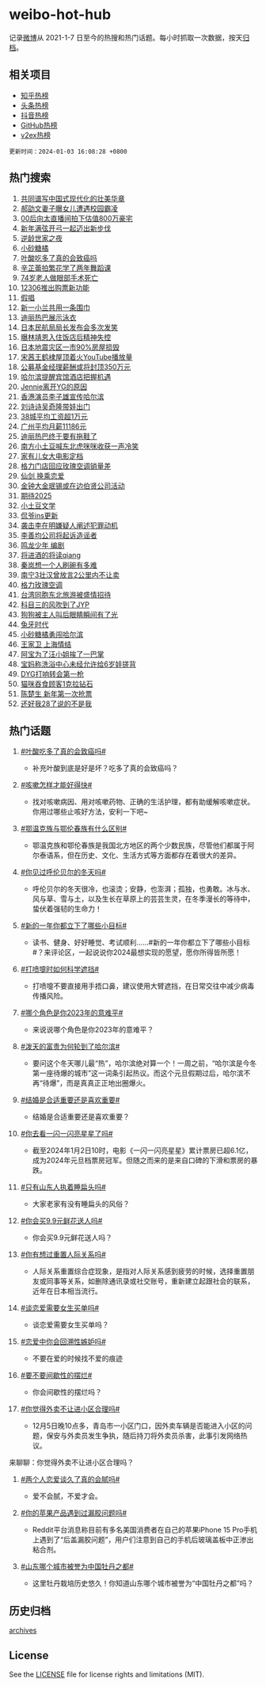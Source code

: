 # weibo-hot-hub

记录[微博](https://www.weibo.com)从 2021-1-7 日至今的热搜和热门话题。每小时抓取一次数据，按天[归档](archives)。

## 相关项目

- [知乎热榜](https://github.com/lonnyzhang423/zhihu-hot-hub)
- [头条热榜](https://github.com/lonnyzhang423/toutiao-hot-hub)
- [抖音热榜](https://github.com/lonnyzhang423/douyin-hot-hub)
- [GitHub热榜](https://github.com/lonnyzhang423/github-hot-hub)
- [v2ex热榜](https://github.com/lonnyzhang423/v2ex-hot-hub)


`更新时间：2024-01-03 16:08:28 +0800`

## 热门搜索

1. [共同谱写中国式现代化的壮美华章](https://m.weibo.cn/search?containerid=100103type%3D1%26t%3D10%26q%3D%23%E5%85%B1%E5%90%8C%E8%B0%B1%E5%86%99%E4%B8%AD%E5%9B%BD%E5%BC%8F%E7%8E%B0%E4%BB%A3%E5%8C%96%E7%9A%84%E5%A3%AE%E7%BE%8E%E5%8D%8E%E7%AB%A0%23&stream_entry_id=51&isnewpage=1&extparam=seat%3D1%26pos%3D0%26c_type%3D51%26dgr%3D0%26q%3D%2523%25E5%2585%25B1%25E5%2590%258C%25E8%25B0%25B1%25E5%2586%2599%25E4%25B8%25AD%25E5%259B%25BD%25E5%25BC%258F%25E7%258E%25B0%25E4%25BB%25A3%25E5%258C%2596%25E7%259A%2584%25E5%25A3%25AE%25E7%25BE%258E%25E5%258D%258E%25E7%25AB%25A0%2523%26cate%3D10103%26stream_entry_id%3D51%26filter_type%3Drealtimehot%26display_time%3D1704269307%26pre_seqid%3D170426930724801487231)
1. [郝劭文妻子曝女儿遭遇校园霸凌](https://m.weibo.cn/search?containerid=100103type%3D1%26t%3D10%26q%3D%23%E9%83%9D%E5%8A%AD%E6%96%87%E5%A6%BB%E5%AD%90%E6%9B%9D%E5%A5%B3%E5%84%BF%E9%81%AD%E9%81%87%E6%A0%A1%E5%9B%AD%E9%9C%B8%E5%87%8C%23&stream_entry_id=31&isnewpage=1&extparam=seat%3D1%26flag%3D1%26dgr%3D0%26realpos%3D1%26filter_type%3Drealtimehot%26pos%3D0%26c_type%3D31%26q%3D%2523%25E9%2583%259D%25E5%258A%25AD%25E6%2596%2587%25E5%25A6%25BB%25E5%25AD%2590%25E6%259B%259D%25E5%25A5%25B3%25E5%2584%25BF%25E9%2581%25AD%25E9%2581%2587%25E6%25A0%25A1%25E5%259B%25AD%25E9%259C%25B8%25E5%2587%258C%2523%26band_rank%3D1%26cate%3D5001%26stream_entry_id%3D31%26lcate%3D5001%26display_time%3D1704269307%26pre_seqid%3D170426930724801487231)
1. [00后向太直播间拍下估值800万豪宅](https://m.weibo.cn/search?containerid=100103type%3D1%26t%3D10%26q%3D%2300%E5%90%8E%E5%90%91%E5%A4%AA%E7%9B%B4%E6%92%AD%E9%97%B4%E6%8B%8D%E4%B8%8B%E4%BC%B0%E5%80%BC800%E4%B8%87%E8%B1%AA%E5%AE%85%23&stream_entry_id=31&isnewpage=1&extparam=seat%3D1%26flag%3D1%26dgr%3D0%26realpos%3D2%26filter_type%3Drealtimehot%26pos%3D1%26c_type%3D31%26q%3D%252300%25E5%2590%258E%25E5%2590%2591%25E5%25A4%25AA%25E7%259B%25B4%25E6%2592%25AD%25E9%2597%25B4%25E6%258B%258D%25E4%25B8%258B%25E4%25BC%25B0%25E5%2580%25BC800%25E4%25B8%2587%25E8%25B1%25AA%25E5%25AE%2585%2523%26band_rank%3D2%26cate%3D5001%26stream_entry_id%3D31%26lcate%3D5001%26display_time%3D1704269307%26pre_seqid%3D170426930724801487231)
1. [新年满弦开弓一起迈出新步伐](https://m.weibo.cn/search?containerid=100103type%3D1%26t%3D10%26q%3D%23%E6%96%B0%E5%B9%B4%E6%BB%A1%E5%BC%A6%E5%BC%80%E5%BC%93%E4%B8%80%E8%B5%B7%E8%BF%88%E5%87%BA%E6%96%B0%E6%AD%A5%E4%BC%90%23&stream_entry_id=31&isnewpage=1&extparam=seat%3D1%26flag%3D0%26dgr%3D0%26realpos%3D3%26filter_type%3Drealtimehot%26pos%3D2%26c_type%3D31%26q%3D%2523%25E6%2596%25B0%25E5%25B9%25B4%25E6%25BB%25A1%25E5%25BC%25A6%25E5%25BC%2580%25E5%25BC%2593%25E4%25B8%2580%25E8%25B5%25B7%25E8%25BF%2588%25E5%2587%25BA%25E6%2596%25B0%25E6%25AD%25A5%25E4%25BC%2590%2523%26band_rank%3D3%26cate%3D5001%26stream_entry_id%3D31%26lcate%3D5001%26display_time%3D1704269307%26pre_seqid%3D170426930724801487231)
1. [逆龄世家之夜](https://m.weibo.cn/search?containerid=100103type%3D1%26t%3D10%26q%3D%23%E9%80%86%E9%BE%84%E4%B8%96%E5%AE%B6%E4%B9%8B%E5%A4%9C%23&stream_entry_id=31&isnewpage=1&extparam=seat%3D1%26q%3D%2523%25E9%2580%2586%25E9%25BE%2584%25E4%25B8%2596%25E5%25AE%25B6%25E4%25B9%258B%25E5%25A4%259C%2523%26dgr%3D0%26filter_type%3Drealtimehot%26adid%3D218024%26pos%3D3%26c_type%3D31%26is_ad_pos%3D1%26band_rank%3D4%26topic_ad%3D1%26cate%3D5001%26stream_entry_id%3D31%26lcate%3D5001%26display_time%3D1704269307%26pre_seqid%3D170426930724801487231)
1. [小砂糖橘](https://m.weibo.cn/search?containerid=100103type%3D1%26t%3D10%26q%3D%E5%B0%8F%E7%A0%82%E7%B3%96%E6%A9%98&stream_entry_id=31&isnewpage=1&extparam=seat%3D1%26flag%3D1%26dgr%3D0%26realpos%3D4%26filter_type%3Drealtimehot%26pos%3D4%26c_type%3D31%26q%3D%25E5%25B0%258F%25E7%25A0%2582%25E7%25B3%2596%25E6%25A9%2598%26band_rank%3D4%26cate%3D5001%26stream_entry_id%3D31%26lcate%3D5001%26display_time%3D1704269307%26pre_seqid%3D170426930724801487231)
1. [叶酸吃多了真的会致癌吗](https://m.weibo.cn/search?containerid=100103type%3D1%26t%3D10%26q%3D%23%E5%8F%B6%E9%85%B8%E5%90%83%E5%A4%9A%E4%BA%86%E7%9C%9F%E7%9A%84%E4%BC%9A%E8%87%B4%E7%99%8C%E5%90%97%23&stream_entry_id=31&isnewpage=1&extparam=seat%3D1%26flag%3D2%26dgr%3D0%26realpos%3D5%26filter_type%3Drealtimehot%26pos%3D5%26c_type%3D31%26q%3D%2523%25E5%258F%25B6%25E9%2585%25B8%25E5%2590%2583%25E5%25A4%259A%25E4%25BA%2586%25E7%259C%259F%25E7%259A%2584%25E4%25BC%259A%25E8%2587%25B4%25E7%2599%258C%25E5%2590%2597%2523%26band_rank%3D5%26cate%3D5001%26stream_entry_id%3D31%26lcate%3D5001%26display_time%3D1704269307%26pre_seqid%3D170426930724801487231)
1. [辛芷蕾拍繁花学了两年舞蹈课](https://m.weibo.cn/search?containerid=100103type%3D1%26t%3D10%26q%3D%23%E8%BE%9B%E8%8A%B7%E8%95%BE%E6%8B%8D%E7%B9%81%E8%8A%B1%E5%AD%A6%E4%BA%86%E4%B8%A4%E5%B9%B4%E8%88%9E%E8%B9%88%E8%AF%BE%23&stream_entry_id=31&isnewpage=1&extparam=seat%3D1%26flag%3D0%26dgr%3D0%26realpos%3D6%26filter_type%3Drealtimehot%26pos%3D6%26c_type%3D31%26q%3D%2523%25E8%25BE%259B%25E8%258A%25B7%25E8%2595%25BE%25E6%258B%258D%25E7%25B9%2581%25E8%258A%25B1%25E5%25AD%25A6%25E4%25BA%2586%25E4%25B8%25A4%25E5%25B9%25B4%25E8%2588%259E%25E8%25B9%2588%25E8%25AF%25BE%2523%26band_rank%3D6%26cate%3D5001%26stream_entry_id%3D31%26lcate%3D5001%26display_time%3D1704269307%26pre_seqid%3D170426930724801487231)
1. [74岁老人做眼部手术死亡](https://m.weibo.cn/search?containerid=100103type%3D1%26t%3D10%26q%3D%2374%E5%B2%81%E8%80%81%E4%BA%BA%E5%81%9A%E7%9C%BC%E9%83%A8%E6%89%8B%E6%9C%AF%E6%AD%BB%E4%BA%A1%23&stream_entry_id=31&isnewpage=1&extparam=seat%3D1%26flag%3D0%26dgr%3D0%26realpos%3D7%26filter_type%3Drealtimehot%26pos%3D7%26c_type%3D31%26q%3D%252374%25E5%25B2%2581%25E8%2580%2581%25E4%25BA%25BA%25E5%2581%259A%25E7%259C%25BC%25E9%2583%25A8%25E6%2589%258B%25E6%259C%25AF%25E6%25AD%25BB%25E4%25BA%25A1%2523%26band_rank%3D7%26cate%3D5001%26stream_entry_id%3D31%26lcate%3D5001%26display_time%3D1704269307%26pre_seqid%3D170426930724801487231)
1. [12306推出购票新功能](https://m.weibo.cn/search?containerid=100103type%3D1%26t%3D10%26q%3D%2312306%E6%8E%A8%E5%87%BA%E8%B4%AD%E7%A5%A8%E6%96%B0%E5%8A%9F%E8%83%BD%23&stream_entry_id=31&isnewpage=1&extparam=seat%3D1%26flag%3D2%26dgr%3D0%26realpos%3D8%26filter_type%3Drealtimehot%26pos%3D8%26c_type%3D31%26q%3D%252312306%25E6%258E%25A8%25E5%2587%25BA%25E8%25B4%25AD%25E7%25A5%25A8%25E6%2596%25B0%25E5%258A%259F%25E8%2583%25BD%2523%26band_rank%3D8%26cate%3D5001%26stream_entry_id%3D31%26lcate%3D5001%26display_time%3D1704269307%26pre_seqid%3D170426930724801487231)
1. [假唱](https://m.weibo.cn/search?containerid=100103type%3D1%26t%3D10%26q%3D%E5%81%87%E5%94%B1&stream_entry_id=31&isnewpage=1&extparam=seat%3D1%26flag%3D0%26dgr%3D0%26realpos%3D9%26filter_type%3Drealtimehot%26pos%3D9%26c_type%3D31%26q%3D%25E5%2581%2587%25E5%2594%25B1%26band_rank%3D9%26cate%3D5001%26stream_entry_id%3D31%26lcate%3D5001%26display_time%3D1704269307%26pre_seqid%3D170426930724801487231)
1. [新一小兰共用一条围巾](https://m.weibo.cn/search?containerid=100103type%3D1%26t%3D10%26q%3D%E6%96%B0%E4%B8%80%E5%B0%8F%E5%85%B0%E5%85%B1%E7%94%A8%E4%B8%80%E6%9D%A1%E5%9B%B4%E5%B7%BE&stream_entry_id=31&isnewpage=1&extparam=seat%3D1%26flag%3D1%26dgr%3D0%26realpos%3D10%26filter_type%3Drealtimehot%26pos%3D10%26c_type%3D31%26q%3D%25E6%2596%25B0%25E4%25B8%2580%25E5%25B0%258F%25E5%2585%25B0%25E5%2585%25B1%25E7%2594%25A8%25E4%25B8%2580%25E6%259D%25A1%25E5%259B%25B4%25E5%25B7%25BE%26band_rank%3D10%26cate%3D5001%26stream_entry_id%3D31%26lcate%3D5001%26display_time%3D1704269307%26pre_seqid%3D170426930724801487231)
1. [迪丽热巴展示泳衣](https://m.weibo.cn/search?containerid=100103type%3D1%26t%3D10%26q%3D%E8%BF%AA%E4%B8%BD%E7%83%AD%E5%B7%B4%E5%B1%95%E7%A4%BA%E6%B3%B3%E8%A1%A3&stream_entry_id=31&isnewpage=1&extparam=seat%3D1%26flag%3D2%26dgr%3D0%26realpos%3D11%26filter_type%3Drealtimehot%26pos%3D11%26c_type%3D31%26q%3D%25E8%25BF%25AA%25E4%25B8%25BD%25E7%2583%25AD%25E5%25B7%25B4%25E5%25B1%2595%25E7%25A4%25BA%25E6%25B3%25B3%25E8%25A1%25A3%26band_rank%3D11%26cate%3D5001%26stream_entry_id%3D31%26lcate%3D5001%26display_time%3D1704269307%26pre_seqid%3D170426930724801487231)
1. [日本民航局局长发布会多次发笑](https://m.weibo.cn/search?containerid=100103type%3D1%26t%3D10%26q%3D%23%E6%97%A5%E6%9C%AC%E6%B0%91%E8%88%AA%E5%B1%80%E5%B1%80%E9%95%BF%E5%8F%91%E5%B8%83%E4%BC%9A%E5%A4%9A%E6%AC%A1%E5%8F%91%E7%AC%91%23&stream_entry_id=31&isnewpage=1&extparam=seat%3D1%26flag%3D0%26dgr%3D0%26realpos%3D12%26filter_type%3Drealtimehot%26pos%3D12%26c_type%3D31%26q%3D%2523%25E6%2597%25A5%25E6%259C%25AC%25E6%25B0%2591%25E8%2588%25AA%25E5%25B1%2580%25E5%25B1%2580%25E9%2595%25BF%25E5%258F%2591%25E5%25B8%2583%25E4%25BC%259A%25E5%25A4%259A%25E6%25AC%25A1%25E5%258F%2591%25E7%25AC%2591%2523%26band_rank%3D12%26cate%3D5001%26stream_entry_id%3D31%26lcate%3D5001%26display_time%3D1704269307%26pre_seqid%3D170426930724801487231)
1. [曝林靖恩入住饭店后精神失控](https://m.weibo.cn/search?containerid=100103type%3D1%26t%3D10%26q%3D%23%E6%9B%9D%E6%9E%97%E9%9D%96%E6%81%A9%E5%85%A5%E4%BD%8F%E9%A5%AD%E5%BA%97%E5%90%8E%E7%B2%BE%E7%A5%9E%E5%A4%B1%E6%8E%A7%23&stream_entry_id=31&isnewpage=1&extparam=seat%3D1%26flag%3D2%26dgr%3D0%26realpos%3D13%26filter_type%3Drealtimehot%26pos%3D13%26c_type%3D31%26q%3D%2523%25E6%259B%259D%25E6%259E%2597%25E9%259D%2596%25E6%2581%25A9%25E5%2585%25A5%25E4%25BD%258F%25E9%25A5%25AD%25E5%25BA%2597%25E5%2590%258E%25E7%25B2%25BE%25E7%25A5%259E%25E5%25A4%25B1%25E6%258E%25A7%2523%26band_rank%3D13%26cate%3D5001%26stream_entry_id%3D31%26lcate%3D5001%26display_time%3D1704269307%26pre_seqid%3D170426930724801487231)
1. [日本地震灾区一市90%房屋损毁](https://m.weibo.cn/search?containerid=100103type%3D1%26t%3D10%26q%3D%23%E6%97%A5%E6%9C%AC%E5%9C%B0%E9%9C%87%E7%81%BE%E5%8C%BA%E4%B8%80%E5%B8%8290%25%E6%88%BF%E5%B1%8B%E6%8D%9F%E6%AF%81%23&stream_entry_id=31&isnewpage=1&extparam=seat%3D1%26flag%3D1%26dgr%3D0%26realpos%3D14%26filter_type%3Drealtimehot%26pos%3D14%26c_type%3D31%26q%3D%2523%25E6%2597%25A5%25E6%259C%25AC%25E5%259C%25B0%25E9%259C%2587%25E7%2581%25BE%25E5%258C%25BA%25E4%25B8%2580%25E5%25B8%258290%2525%25E6%2588%25BF%25E5%25B1%258B%25E6%258D%259F%25E6%25AF%2581%2523%26band_rank%3D14%26cate%3D5001%26stream_entry_id%3D31%26lcate%3D5001%26display_time%3D1704269307%26pre_seqid%3D170426930724801487231)
1. [宋茜王鹤棣屋顶着火YouTube播放量](https://m.weibo.cn/search?containerid=100103type%3D1%26t%3D10%26q%3D%23%E5%AE%8B%E8%8C%9C%E7%8E%8B%E9%B9%A4%E6%A3%A3%E5%B1%8B%E9%A1%B6%E7%9D%80%E7%81%ABYouTube%E6%92%AD%E6%94%BE%E9%87%8F%23&stream_entry_id=31&isnewpage=1&extparam=seat%3D1%26flag%3D1%26dgr%3D0%26realpos%3D15%26filter_type%3Drealtimehot%26pos%3D15%26c_type%3D31%26q%3D%2523%25E5%25AE%258B%25E8%258C%259C%25E7%258E%258B%25E9%25B9%25A4%25E6%25A3%25A3%25E5%25B1%258B%25E9%25A1%25B6%25E7%259D%2580%25E7%2581%25ABYouTube%25E6%2592%25AD%25E6%2594%25BE%25E9%2587%258F%2523%26band_rank%3D15%26cate%3D5001%26stream_entry_id%3D31%26lcate%3D5001%26display_time%3D1704269307%26pre_seqid%3D170426930724801487231)
1. [公募基金经理薪酬或将封顶350万元](https://m.weibo.cn/search?containerid=100103type%3D1%26t%3D10%26q%3D%23%E5%85%AC%E5%8B%9F%E5%9F%BA%E9%87%91%E7%BB%8F%E7%90%86%E8%96%AA%E9%85%AC%E6%88%96%E5%B0%86%E5%B0%81%E9%A1%B6350%E4%B8%87%E5%85%83%23&stream_entry_id=31&isnewpage=1&extparam=seat%3D1%26flag%3D1%26dgr%3D0%26realpos%3D16%26filter_type%3Drealtimehot%26pos%3D16%26c_type%3D31%26q%3D%2523%25E5%2585%25AC%25E5%258B%259F%25E5%259F%25BA%25E9%2587%2591%25E7%25BB%258F%25E7%2590%2586%25E8%2596%25AA%25E9%2585%25AC%25E6%2588%2596%25E5%25B0%2586%25E5%25B0%2581%25E9%25A1%25B6350%25E4%25B8%2587%25E5%2585%2583%2523%26band_rank%3D16%26cate%3D5001%26stream_entry_id%3D31%26lcate%3D5001%26display_time%3D1704269307%26pre_seqid%3D170426930724801487231)
1. [哈尔滨提醒宾馆酒店把握机遇](https://m.weibo.cn/search?containerid=100103type%3D1%26t%3D10%26q%3D%23%E5%93%88%E5%B0%94%E6%BB%A8%E6%8F%90%E9%86%92%E5%AE%BE%E9%A6%86%E9%85%92%E5%BA%97%E6%8A%8A%E6%8F%A1%E6%9C%BA%E9%81%87%23&stream_entry_id=31&isnewpage=1&extparam=seat%3D1%26flag%3D1%26dgr%3D0%26realpos%3D17%26filter_type%3Drealtimehot%26pos%3D17%26c_type%3D31%26q%3D%2523%25E5%2593%2588%25E5%25B0%2594%25E6%25BB%25A8%25E6%258F%2590%25E9%2586%2592%25E5%25AE%25BE%25E9%25A6%2586%25E9%2585%2592%25E5%25BA%2597%25E6%258A%258A%25E6%258F%25A1%25E6%259C%25BA%25E9%2581%2587%2523%26band_rank%3D17%26cate%3D5001%26stream_entry_id%3D31%26lcate%3D5001%26display_time%3D1704269307%26pre_seqid%3D170426930724801487231)
1. [Jennie离开YG的原因](https://m.weibo.cn/search?containerid=100103type%3D1%26t%3D10%26q%3D%23Jennie%E7%A6%BB%E5%BC%80YG%E7%9A%84%E5%8E%9F%E5%9B%A0%23&stream_entry_id=31&isnewpage=1&extparam=seat%3D1%26flag%3D0%26dgr%3D0%26realpos%3D18%26filter_type%3Drealtimehot%26pos%3D18%26c_type%3D31%26q%3D%2523Jennie%25E7%25A6%25BB%25E5%25BC%2580YG%25E7%259A%2584%25E5%258E%259F%25E5%259B%25A0%2523%26band_rank%3D18%26cate%3D5001%26stream_entry_id%3D31%26lcate%3D5001%26display_time%3D1704269307%26pre_seqid%3D170426930724801487231)
1. [香港演员李子雄宣传哈尔滨](https://m.weibo.cn/search?containerid=100103type%3D1%26t%3D10%26q%3D%23%E9%A6%99%E6%B8%AF%E6%BC%94%E5%91%98%E6%9D%8E%E5%AD%90%E9%9B%84%E5%AE%A3%E4%BC%A0%E5%93%88%E5%B0%94%E6%BB%A8%23&stream_entry_id=31&isnewpage=1&extparam=seat%3D1%26flag%3D0%26dgr%3D0%26realpos%3D19%26filter_type%3Drealtimehot%26pos%3D19%26c_type%3D31%26q%3D%2523%25E9%25A6%2599%25E6%25B8%25AF%25E6%25BC%2594%25E5%2591%2598%25E6%259D%258E%25E5%25AD%2590%25E9%259B%2584%25E5%25AE%25A3%25E4%25BC%25A0%25E5%2593%2588%25E5%25B0%2594%25E6%25BB%25A8%2523%26band_rank%3D19%26cate%3D5001%26stream_entry_id%3D31%26lcate%3D5001%26display_time%3D1704269307%26pre_seqid%3D170426930724801487231)
1. [刘诗诗吴奇隆带娃出门](https://m.weibo.cn/search?containerid=100103type%3D1%26t%3D10%26q%3D%23%E5%88%98%E8%AF%97%E8%AF%97%E5%90%B4%E5%A5%87%E9%9A%86%E5%B8%A6%E5%A8%83%E5%87%BA%E9%97%A8%23&stream_entry_id=31&isnewpage=1&extparam=seat%3D1%26flag%3D2%26dgr%3D0%26realpos%3D20%26filter_type%3Drealtimehot%26pos%3D20%26c_type%3D31%26q%3D%2523%25E5%2588%2598%25E8%25AF%2597%25E8%25AF%2597%25E5%2590%25B4%25E5%25A5%2587%25E9%259A%2586%25E5%25B8%25A6%25E5%25A8%2583%25E5%2587%25BA%25E9%2597%25A8%2523%26band_rank%3D20%26cate%3D5001%26stream_entry_id%3D31%26lcate%3D5001%26display_time%3D1704269307%26pre_seqid%3D170426930724801487231)
1. [38城平均工资超1万元](https://m.weibo.cn/search?containerid=100103type%3D1%26t%3D10%26q%3D%2338%E5%9F%8E%E5%B9%B3%E5%9D%87%E5%B7%A5%E8%B5%84%E8%B6%851%E4%B8%87%E5%85%83%23&stream_entry_id=31&isnewpage=1&extparam=seat%3D1%26flag%3D0%26dgr%3D0%26realpos%3D21%26filter_type%3Drealtimehot%26pos%3D21%26c_type%3D31%26q%3D%252338%25E5%259F%258E%25E5%25B9%25B3%25E5%259D%2587%25E5%25B7%25A5%25E8%25B5%2584%25E8%25B6%25851%25E4%25B8%2587%25E5%2585%2583%2523%26band_rank%3D21%26cate%3D5001%26stream_entry_id%3D31%26lcate%3D5001%26display_time%3D1704269307%26pre_seqid%3D170426930724801487231)
1. [广州平均月薪11186元](https://m.weibo.cn/search?containerid=100103type%3D1%26t%3D10%26q%3D%23%E5%B9%BF%E5%B7%9E%E5%B9%B3%E5%9D%87%E6%9C%88%E8%96%AA11186%E5%85%83%23&stream_entry_id=31&isnewpage=1&extparam=seat%3D1%26flag%3D1%26dgr%3D0%26realpos%3D22%26filter_type%3Drealtimehot%26pos%3D22%26c_type%3D31%26q%3D%2523%25E5%25B9%25BF%25E5%25B7%259E%25E5%25B9%25B3%25E5%259D%2587%25E6%259C%2588%25E8%2596%25AA11186%25E5%2585%2583%2523%26band_rank%3D22%26cate%3D5001%26stream_entry_id%3D31%26lcate%3D5001%26display_time%3D1704269307%26pre_seqid%3D170426930724801487231)
1. [迪丽热巴终于要有拖鞋了](https://m.weibo.cn/search?containerid=100103type%3D1%26t%3D10%26q%3D%23%E8%BF%AA%E4%B8%BD%E7%83%AD%E5%B7%B4%E7%BB%88%E4%BA%8E%E8%A6%81%E6%9C%89%E6%8B%96%E9%9E%8B%E4%BA%86%23&stream_entry_id=31&isnewpage=1&extparam=seat%3D1%26flag%3D1%26dgr%3D0%26realpos%3D23%26filter_type%3Drealtimehot%26pos%3D23%26c_type%3D31%26q%3D%2523%25E8%25BF%25AA%25E4%25B8%25BD%25E7%2583%25AD%25E5%25B7%25B4%25E7%25BB%2588%25E4%25BA%258E%25E8%25A6%2581%25E6%259C%2589%25E6%258B%2596%25E9%259E%258B%25E4%25BA%2586%2523%26band_rank%3D23%26cate%3D5001%26stream_entry_id%3D31%26lcate%3D5001%26display_time%3D1704269307%26pre_seqid%3D170426930724801487231)
1. [南方小土豆喊东北虎咪咪收获一声冷笑](https://m.weibo.cn/search?containerid=100103type%3D1%26t%3D10%26q%3D%23%E5%8D%97%E6%96%B9%E5%B0%8F%E5%9C%9F%E8%B1%86%E5%96%8A%E4%B8%9C%E5%8C%97%E8%99%8E%E5%92%AA%E5%92%AA%E6%94%B6%E8%8E%B7%E4%B8%80%E5%A3%B0%E5%86%B7%E7%AC%91%23&stream_entry_id=31&isnewpage=1&extparam=seat%3D1%26flag%3D0%26dgr%3D0%26realpos%3D24%26filter_type%3Drealtimehot%26pos%3D24%26c_type%3D31%26q%3D%2523%25E5%258D%2597%25E6%2596%25B9%25E5%25B0%258F%25E5%259C%259F%25E8%25B1%2586%25E5%2596%258A%25E4%25B8%259C%25E5%258C%2597%25E8%2599%258E%25E5%2592%25AA%25E5%2592%25AA%25E6%2594%25B6%25E8%258E%25B7%25E4%25B8%2580%25E5%25A3%25B0%25E5%2586%25B7%25E7%25AC%2591%2523%26band_rank%3D24%26cate%3D5001%26stream_entry_id%3D31%26lcate%3D5001%26display_time%3D1704269307%26pre_seqid%3D170426930724801487231)
1. [家有儿女大电影定档](https://m.weibo.cn/search?containerid=100103type%3D1%26t%3D10%26q%3D%23%E5%AE%B6%E6%9C%89%E5%84%BF%E5%A5%B3%E5%A4%A7%E7%94%B5%E5%BD%B1%E5%AE%9A%E6%A1%A3%23&stream_entry_id=31&isnewpage=1&extparam=seat%3D1%26flag%3D0%26dgr%3D0%26realpos%3D25%26filter_type%3Drealtimehot%26pos%3D25%26c_type%3D31%26q%3D%2523%25E5%25AE%25B6%25E6%259C%2589%25E5%2584%25BF%25E5%25A5%25B3%25E5%25A4%25A7%25E7%2594%25B5%25E5%25BD%25B1%25E5%25AE%259A%25E6%25A1%25A3%2523%26band_rank%3D25%26cate%3D5001%26stream_entry_id%3D31%26lcate%3D5001%26display_time%3D1704269307%26pre_seqid%3D170426930724801487231)
1. [格力门店回应玫瑰空调销量差](https://m.weibo.cn/search?containerid=100103type%3D1%26t%3D10%26q%3D%23%E6%A0%BC%E5%8A%9B%E9%97%A8%E5%BA%97%E5%9B%9E%E5%BA%94%E7%8E%AB%E7%91%B0%E7%A9%BA%E8%B0%83%E9%94%80%E9%87%8F%E5%B7%AE%23&stream_entry_id=31&isnewpage=1&extparam=seat%3D1%26flag%3D1%26dgr%3D0%26realpos%3D26%26filter_type%3Drealtimehot%26pos%3D26%26c_type%3D31%26q%3D%2523%25E6%25A0%25BC%25E5%258A%259B%25E9%2597%25A8%25E5%25BA%2597%25E5%259B%259E%25E5%25BA%2594%25E7%258E%25AB%25E7%2591%25B0%25E7%25A9%25BA%25E8%25B0%2583%25E9%2594%2580%25E9%2587%258F%25E5%25B7%25AE%2523%26band_rank%3D26%26cate%3D5001%26stream_entry_id%3D31%26lcate%3D5001%26display_time%3D1704269307%26pre_seqid%3D170426930724801487231)
1. [仙剑 换乘恋爱](https://m.weibo.cn/search?containerid=100103type%3D1%26t%3D10%26q%3D%E4%BB%99%E5%89%91+%E6%8D%A2%E4%B9%98%E6%81%8B%E7%88%B1&stream_entry_id=31&isnewpage=1&extparam=seat%3D1%26flag%3D0%26dgr%3D0%26realpos%3D27%26filter_type%3Drealtimehot%26pos%3D27%26c_type%3D31%26q%3D%25E4%25BB%2599%25E5%2589%2591%2520%25E6%258D%25A2%25E4%25B9%2598%25E6%2581%258B%25E7%2588%25B1%26band_rank%3D27%26cate%3D5001%26stream_entry_id%3D31%26lcate%3D5001%26display_time%3D1704269307%26pre_seqid%3D170426930724801487231)
1. [金钟大金珉锡或在边伯贤公司活动](https://m.weibo.cn/search?containerid=100103type%3D1%26t%3D10%26q%3D%23%E9%87%91%E9%92%9F%E5%A4%A7%E9%87%91%E7%8F%89%E9%94%A1%E6%88%96%E5%9C%A8%E8%BE%B9%E4%BC%AF%E8%B4%A4%E5%85%AC%E5%8F%B8%E6%B4%BB%E5%8A%A8%23&stream_entry_id=31&isnewpage=1&extparam=seat%3D1%26flag%3D1%26dgr%3D0%26realpos%3D28%26filter_type%3Drealtimehot%26pos%3D28%26c_type%3D31%26q%3D%2523%25E9%2587%2591%25E9%2592%259F%25E5%25A4%25A7%25E9%2587%2591%25E7%258F%2589%25E9%2594%25A1%25E6%2588%2596%25E5%259C%25A8%25E8%25BE%25B9%25E4%25BC%25AF%25E8%25B4%25A4%25E5%2585%25AC%25E5%258F%25B8%25E6%25B4%25BB%25E5%258A%25A8%2523%26band_rank%3D28%26cate%3D5001%26stream_entry_id%3D31%26lcate%3D5001%26display_time%3D1704269307%26pre_seqid%3D170426930724801487231)
1. [期待2025](https://m.weibo.cn/search?containerid=100103type%3D1%26t%3D10%26q%3D%E6%9C%9F%E5%BE%852025&stream_entry_id=31&isnewpage=1&extparam=seat%3D1%26flag%3D1%26dgr%3D0%26realpos%3D29%26filter_type%3Drealtimehot%26pos%3D29%26c_type%3D31%26q%3D%25E6%259C%259F%25E5%25BE%25852025%26band_rank%3D29%26cate%3D5001%26stream_entry_id%3D31%26lcate%3D5001%26display_time%3D1704269307%26pre_seqid%3D170426930724801487231)
1. [小土豆文学](https://m.weibo.cn/search?containerid=100103type%3D1%26t%3D10%26q%3D%23%E5%B0%8F%E5%9C%9F%E8%B1%86%E6%96%87%E5%AD%A6%23&stream_entry_id=31&isnewpage=1&extparam=seat%3D1%26flag%3D0%26dgr%3D0%26realpos%3D30%26filter_type%3Drealtimehot%26pos%3D30%26c_type%3D31%26q%3D%2523%25E5%25B0%258F%25E5%259C%259F%25E8%25B1%2586%25E6%2596%2587%25E5%25AD%25A6%2523%26band_rank%3D30%26cate%3D5001%26stream_entry_id%3D31%26lcate%3D5001%26display_time%3D1704269307%26pre_seqid%3D170426930724801487231)
1. [侃爷ins更新](https://m.weibo.cn/search?containerid=100103type%3D1%26t%3D10%26q%3D%E4%BE%83%E7%88%B7ins%E6%9B%B4%E6%96%B0&stream_entry_id=31&isnewpage=1&extparam=seat%3D1%26flag%3D1%26dgr%3D0%26realpos%3D31%26filter_type%3Drealtimehot%26pos%3D31%26c_type%3D31%26q%3D%25E4%25BE%2583%25E7%2588%25B7ins%25E6%259B%25B4%25E6%2596%25B0%26band_rank%3D31%26cate%3D5001%26stream_entry_id%3D31%26lcate%3D5001%26display_time%3D1704269307%26pre_seqid%3D170426930724801487231)
1. [袭击李在明嫌疑人阐述犯罪动机](https://m.weibo.cn/search?containerid=100103type%3D1%26t%3D10%26q%3D%23%E8%A2%AD%E5%87%BB%E6%9D%8E%E5%9C%A8%E6%98%8E%E5%AB%8C%E7%96%91%E4%BA%BA%E9%98%90%E8%BF%B0%E7%8A%AF%E7%BD%AA%E5%8A%A8%E6%9C%BA%23&stream_entry_id=31&isnewpage=1&extparam=seat%3D1%26flag%3D1%26dgr%3D0%26realpos%3D32%26filter_type%3Drealtimehot%26pos%3D32%26c_type%3D31%26q%3D%2523%25E8%25A2%25AD%25E5%2587%25BB%25E6%259D%258E%25E5%259C%25A8%25E6%2598%258E%25E5%25AB%258C%25E7%2596%2591%25E4%25BA%25BA%25E9%2598%2590%25E8%25BF%25B0%25E7%258A%25AF%25E7%25BD%25AA%25E5%258A%25A8%25E6%259C%25BA%2523%26band_rank%3D32%26cate%3D5001%26stream_entry_id%3D31%26lcate%3D5001%26display_time%3D1704269307%26pre_seqid%3D170426930724801487231)
1. [李善均公司将起诉造谣者](https://m.weibo.cn/search?containerid=100103type%3D1%26t%3D10%26q%3D%23%E6%9D%8E%E5%96%84%E5%9D%87%E5%85%AC%E5%8F%B8%E5%B0%86%E8%B5%B7%E8%AF%89%E9%80%A0%E8%B0%A3%E8%80%85%23&stream_entry_id=31&isnewpage=1&extparam=seat%3D1%26flag%3D1%26dgr%3D0%26realpos%3D33%26filter_type%3Drealtimehot%26pos%3D33%26c_type%3D31%26q%3D%2523%25E6%259D%258E%25E5%2596%2584%25E5%259D%2587%25E5%2585%25AC%25E5%258F%25B8%25E5%25B0%2586%25E8%25B5%25B7%25E8%25AF%2589%25E9%2580%25A0%25E8%25B0%25A3%25E8%2580%2585%2523%26band_rank%3D33%26cate%3D5001%26stream_entry_id%3D31%26lcate%3D5001%26display_time%3D1704269307%26pre_seqid%3D170426930724801487231)
1. [鸣龙少年 编剧](https://m.weibo.cn/search?containerid=100103type%3D1%26t%3D10%26q%3D%E9%B8%A3%E9%BE%99%E5%B0%91%E5%B9%B4+%E7%BC%96%E5%89%A7&stream_entry_id=31&isnewpage=1&extparam=seat%3D1%26flag%3D1%26dgr%3D0%26realpos%3D34%26filter_type%3Drealtimehot%26pos%3D34%26c_type%3D31%26q%3D%25E9%25B8%25A3%25E9%25BE%2599%25E5%25B0%2591%25E5%25B9%25B4%2520%25E7%25BC%2596%25E5%2589%25A7%26band_rank%3D34%26cate%3D5001%26stream_entry_id%3D31%26lcate%3D5001%26display_time%3D1704269307%26pre_seqid%3D170426930724801487231)
1. [将进酒的将读qiang](https://m.weibo.cn/search?containerid=100103type%3D1%26t%3D10%26q%3D%23%E5%B0%86%E8%BF%9B%E9%85%92%E7%9A%84%E5%B0%86%E8%AF%BBqiang%23&stream_entry_id=31&isnewpage=1&extparam=seat%3D1%26flag%3D1%26dgr%3D0%26realpos%3D35%26filter_type%3Drealtimehot%26pos%3D35%26c_type%3D31%26q%3D%2523%25E5%25B0%2586%25E8%25BF%259B%25E9%2585%2592%25E7%259A%2584%25E5%25B0%2586%25E8%25AF%25BBqiang%2523%26band_rank%3D35%26cate%3D5001%26stream_entry_id%3D31%26lcate%3D5001%26display_time%3D1704269307%26pre_seqid%3D170426930724801487231)
1. [秦岚想一个人刷碗有多难](https://m.weibo.cn/search?containerid=100103type%3D1%26t%3D10%26q%3D%23%E7%A7%A6%E5%B2%9A%E6%83%B3%E4%B8%80%E4%B8%AA%E4%BA%BA%E5%88%B7%E7%A2%97%E6%9C%89%E5%A4%9A%E9%9A%BE%23&stream_entry_id=31&isnewpage=1&extparam=seat%3D1%26flag%3D1%26dgr%3D0%26realpos%3D36%26filter_type%3Drealtimehot%26pos%3D36%26c_type%3D31%26q%3D%2523%25E7%25A7%25A6%25E5%25B2%259A%25E6%2583%25B3%25E4%25B8%2580%25E4%25B8%25AA%25E4%25BA%25BA%25E5%2588%25B7%25E7%25A2%2597%25E6%259C%2589%25E5%25A4%259A%25E9%259A%25BE%2523%26band_rank%3D36%26cate%3D5001%26stream_entry_id%3D31%26lcate%3D5001%26display_time%3D1704269307%26pre_seqid%3D170426930724801487231)
1. [南宁3壮汉曾放言2公里内不让卖](https://m.weibo.cn/search?containerid=100103type%3D1%26t%3D10%26q%3D%23%E5%8D%97%E5%AE%813%E5%A3%AE%E6%B1%89%E6%9B%BE%E6%94%BE%E8%A8%802%E5%85%AC%E9%87%8C%E5%86%85%E4%B8%8D%E8%AE%A9%E5%8D%96%23&stream_entry_id=31&isnewpage=1&extparam=seat%3D1%26flag%3D1%26dgr%3D0%26realpos%3D37%26filter_type%3Drealtimehot%26pos%3D37%26c_type%3D31%26q%3D%2523%25E5%258D%2597%25E5%25AE%25813%25E5%25A3%25AE%25E6%25B1%2589%25E6%259B%25BE%25E6%2594%25BE%25E8%25A8%25802%25E5%2585%25AC%25E9%2587%258C%25E5%2586%2585%25E4%25B8%258D%25E8%25AE%25A9%25E5%258D%2596%2523%26band_rank%3D37%26cate%3D5001%26stream_entry_id%3D31%26lcate%3D5001%26display_time%3D1704269307%26pre_seqid%3D170426930724801487231)
1. [格力玫瑰空调](https://m.weibo.cn/search?containerid=100103type%3D1%26t%3D10%26q%3D%E6%A0%BC%E5%8A%9B%E7%8E%AB%E7%91%B0%E7%A9%BA%E8%B0%83&stream_entry_id=31&isnewpage=1&extparam=seat%3D1%26flag%3D1%26dgr%3D0%26realpos%3D38%26filter_type%3Drealtimehot%26pos%3D38%26c_type%3D31%26q%3D%25E6%25A0%25BC%25E5%258A%259B%25E7%258E%25AB%25E7%2591%25B0%25E7%25A9%25BA%25E8%25B0%2583%26band_rank%3D38%26cate%3D5001%26stream_entry_id%3D31%26lcate%3D5001%26display_time%3D1704269307%26pre_seqid%3D170426930724801487231)
1. [台湾同胞东北旅游被盛情招待](https://m.weibo.cn/search?containerid=100103type%3D1%26t%3D10%26q%3D%23%E5%8F%B0%E6%B9%BE%E5%90%8C%E8%83%9E%E4%B8%9C%E5%8C%97%E6%97%85%E6%B8%B8%E8%A2%AB%E7%9B%9B%E6%83%85%E6%8B%9B%E5%BE%85%23&stream_entry_id=31&isnewpage=1&extparam=seat%3D1%26flag%3D1%26dgr%3D0%26realpos%3D39%26filter_type%3Drealtimehot%26pos%3D39%26c_type%3D31%26q%3D%2523%25E5%258F%25B0%25E6%25B9%25BE%25E5%2590%258C%25E8%2583%259E%25E4%25B8%259C%25E5%258C%2597%25E6%2597%2585%25E6%25B8%25B8%25E8%25A2%25AB%25E7%259B%259B%25E6%2583%2585%25E6%258B%259B%25E5%25BE%2585%2523%26band_rank%3D39%26cate%3D5001%26stream_entry_id%3D31%26lcate%3D5001%26display_time%3D1704269307%26pre_seqid%3D170426930724801487231)
1. [科目三的风吹到了JYP](https://m.weibo.cn/search?containerid=100103type%3D1%26t%3D10%26q%3D%E7%A7%91%E7%9B%AE%E4%B8%89%E7%9A%84%E9%A3%8E%E5%90%B9%E5%88%B0%E4%BA%86JYP&stream_entry_id=31&isnewpage=1&extparam=seat%3D1%26flag%3D0%26dgr%3D0%26realpos%3D40%26filter_type%3Drealtimehot%26pos%3D40%26c_type%3D31%26q%3D%25E7%25A7%2591%25E7%259B%25AE%25E4%25B8%2589%25E7%259A%2584%25E9%25A3%258E%25E5%2590%25B9%25E5%2588%25B0%25E4%25BA%2586JYP%26band_rank%3D40%26cate%3D5001%26stream_entry_id%3D31%26lcate%3D5001%26display_time%3D1704269307%26pre_seqid%3D170426930724801487231)
1. [狗狗被主人叫后眼睛瞬间有了光](https://m.weibo.cn/search?containerid=100103type%3D1%26t%3D10%26q%3D%E7%8B%97%E7%8B%97%E8%A2%AB%E4%B8%BB%E4%BA%BA%E5%8F%AB%E5%90%8E%E7%9C%BC%E7%9D%9B%E7%9E%AC%E9%97%B4%E6%9C%89%E4%BA%86%E5%85%89&stream_entry_id=31&isnewpage=1&extparam=seat%3D1%26flag%3D1%26dgr%3D0%26realpos%3D41%26filter_type%3Drealtimehot%26pos%3D41%26c_type%3D31%26q%3D%25E7%258B%2597%25E7%258B%2597%25E8%25A2%25AB%25E4%25B8%25BB%25E4%25BA%25BA%25E5%258F%25AB%25E5%2590%258E%25E7%259C%25BC%25E7%259D%259B%25E7%259E%25AC%25E9%2597%25B4%25E6%259C%2589%25E4%25BA%2586%25E5%2585%2589%26band_rank%3D41%26cate%3D5001%26stream_entry_id%3D31%26lcate%3D5001%26display_time%3D1704269307%26pre_seqid%3D170426930724801487231)
1. [兔牙时代](https://m.weibo.cn/search?containerid=100103type%3D1%26t%3D10%26q%3D%E5%85%94%E7%89%99%E6%97%B6%E4%BB%A3&stream_entry_id=31&isnewpage=1&extparam=seat%3D1%26flag%3D1%26dgr%3D0%26realpos%3D42%26filter_type%3Drealtimehot%26pos%3D42%26c_type%3D31%26q%3D%25E5%2585%2594%25E7%2589%2599%25E6%2597%25B6%25E4%25BB%25A3%26band_rank%3D42%26cate%3D5001%26stream_entry_id%3D31%26lcate%3D5001%26display_time%3D1704269307%26pre_seqid%3D170426930724801487231)
1. [小砂糖橘勇闯哈尔滨](https://m.weibo.cn/search?containerid=100103type%3D1%26t%3D10%26q%3D%23%E5%B0%8F%E7%A0%82%E7%B3%96%E6%A9%98%E5%8B%87%E9%97%AF%E5%93%88%E5%B0%94%E6%BB%A8%23&stream_entry_id=31&isnewpage=1&extparam=seat%3D1%26flag%3D32768%26dgr%3D0%26realpos%3D43%26filter_type%3Drealtimehot%26pos%3D43%26c_type%3D31%26q%3D%2523%25E5%25B0%258F%25E7%25A0%2582%25E7%25B3%2596%25E6%25A9%2598%25E5%258B%2587%25E9%2597%25AF%25E5%2593%2588%25E5%25B0%2594%25E6%25BB%25A8%2523%26band_rank%3D43%26cate%3D5001%26stream_entry_id%3D31%26lcate%3D5001%26display_time%3D1704269307%26pre_seqid%3D170426930724801487231)
1. [王家卫 上海情结](https://m.weibo.cn/search?containerid=100103type%3D1%26t%3D10%26q%3D%E7%8E%8B%E5%AE%B6%E5%8D%AB+%E4%B8%8A%E6%B5%B7%E6%83%85%E7%BB%93&stream_entry_id=31&isnewpage=1&extparam=seat%3D1%26flag%3D0%26dgr%3D0%26realpos%3D44%26filter_type%3Drealtimehot%26pos%3D44%26c_type%3D31%26q%3D%25E7%258E%258B%25E5%25AE%25B6%25E5%258D%25AB%2520%25E4%25B8%258A%25E6%25B5%25B7%25E6%2583%2585%25E7%25BB%2593%26band_rank%3D44%26cate%3D5001%26stream_entry_id%3D31%26lcate%3D5001%26display_time%3D1704269307%26pre_seqid%3D170426930724801487231)
1. [阿宝为了汪小姐挨了一巴掌](https://m.weibo.cn/search?containerid=100103type%3D1%26t%3D10%26q%3D%E9%98%BF%E5%AE%9D%E4%B8%BA%E4%BA%86%E6%B1%AA%E5%B0%8F%E5%A7%90%E6%8C%A8%E4%BA%86%E4%B8%80%E5%B7%B4%E6%8E%8C&stream_entry_id=31&isnewpage=1&extparam=seat%3D1%26flag%3D1%26dgr%3D0%26realpos%3D45%26filter_type%3Drealtimehot%26pos%3D45%26c_type%3D31%26q%3D%25E9%2598%25BF%25E5%25AE%259D%25E4%25B8%25BA%25E4%25BA%2586%25E6%25B1%25AA%25E5%25B0%258F%25E5%25A7%2590%25E6%258C%25A8%25E4%25BA%2586%25E4%25B8%2580%25E5%25B7%25B4%25E6%258E%258C%26band_rank%3D45%26cate%3D5001%26stream_entry_id%3D31%26lcate%3D5001%26display_time%3D1704269307%26pre_seqid%3D170426930724801487231)
1. [宝妈称洗浴中心未经允许给6岁娃搓背](https://m.weibo.cn/search?containerid=100103type%3D1%26t%3D10%26q%3D%23%E5%AE%9D%E5%A6%88%E7%A7%B0%E6%B4%97%E6%B5%B4%E4%B8%AD%E5%BF%83%E6%9C%AA%E7%BB%8F%E5%85%81%E8%AE%B8%E7%BB%996%E5%B2%81%E5%A8%83%E6%90%93%E8%83%8C%23&stream_entry_id=31&isnewpage=1&extparam=seat%3D1%26flag%3D0%26dgr%3D0%26realpos%3D46%26filter_type%3Drealtimehot%26pos%3D46%26c_type%3D31%26q%3D%2523%25E5%25AE%259D%25E5%25A6%2588%25E7%25A7%25B0%25E6%25B4%2597%25E6%25B5%25B4%25E4%25B8%25AD%25E5%25BF%2583%25E6%259C%25AA%25E7%25BB%258F%25E5%2585%2581%25E8%25AE%25B8%25E7%25BB%25996%25E5%25B2%2581%25E5%25A8%2583%25E6%2590%2593%25E8%2583%258C%2523%26band_rank%3D46%26cate%3D5001%26stream_entry_id%3D31%26lcate%3D5001%26display_time%3D1704269307%26pre_seqid%3D170426930724801487231)
1. [DYG打响转会第一枪](https://m.weibo.cn/search?containerid=100103type%3D1%26t%3D10%26q%3D%23DYG%E6%89%93%E5%93%8D%E8%BD%AC%E4%BC%9A%E7%AC%AC%E4%B8%80%E6%9E%AA%23&stream_entry_id=31&isnewpage=1&extparam=seat%3D1%26flag%3D1%26dgr%3D0%26realpos%3D47%26filter_type%3Drealtimehot%26pos%3D47%26c_type%3D31%26q%3D%2523DYG%25E6%2589%2593%25E5%2593%258D%25E8%25BD%25AC%25E4%25BC%259A%25E7%25AC%25AC%25E4%25B8%2580%25E6%259E%25AA%2523%26band_rank%3D47%26cate%3D5001%26stream_entry_id%3D31%26lcate%3D5001%26display_time%3D1704269307%26pre_seqid%3D170426930724801487231)
1. [猫咪吞食顾客1克拉钻石](https://m.weibo.cn/search?containerid=100103type%3D1%26t%3D10%26q%3D%23%E7%8C%AB%E5%92%AA%E5%90%9E%E9%A3%9F%E9%A1%BE%E5%AE%A21%E5%85%8B%E6%8B%89%E9%92%BB%E7%9F%B3%23&stream_entry_id=31&isnewpage=1&extparam=seat%3D1%26flag%3D1%26dgr%3D0%26realpos%3D48%26filter_type%3Drealtimehot%26pos%3D48%26c_type%3D31%26q%3D%2523%25E7%258C%25AB%25E5%2592%25AA%25E5%2590%259E%25E9%25A3%259F%25E9%25A1%25BE%25E5%25AE%25A21%25E5%2585%258B%25E6%258B%2589%25E9%2592%25BB%25E7%259F%25B3%2523%26band_rank%3D48%26cate%3D5001%26stream_entry_id%3D31%26lcate%3D5001%26display_time%3D1704269307%26pre_seqid%3D170426930724801487231)
1. [陈楚生 新年第一次抢票](https://m.weibo.cn/search?containerid=100103type%3D1%26t%3D10%26q%3D%E9%99%88%E6%A5%9A%E7%94%9F+%E6%96%B0%E5%B9%B4%E7%AC%AC%E4%B8%80%E6%AC%A1%E6%8A%A2%E7%A5%A8&stream_entry_id=31&isnewpage=1&extparam=seat%3D1%26flag%3D0%26dgr%3D0%26realpos%3D49%26filter_type%3Drealtimehot%26pos%3D49%26c_type%3D31%26q%3D%25E9%2599%2588%25E6%25A5%259A%25E7%2594%259F%2520%25E6%2596%25B0%25E5%25B9%25B4%25E7%25AC%25AC%25E4%25B8%2580%25E6%25AC%25A1%25E6%258A%25A2%25E7%25A5%25A8%26band_rank%3D49%26cate%3D5001%26stream_entry_id%3D31%26lcate%3D5001%26display_time%3D1704269307%26pre_seqid%3D170426930724801487231)
1. [还好我28了说的不是我](https://m.weibo.cn/search?containerid=100103type%3D1%26t%3D10%26q%3D%23%E8%BF%98%E5%A5%BD%E6%88%9128%E4%BA%86%E8%AF%B4%E7%9A%84%E4%B8%8D%E6%98%AF%E6%88%91%23&stream_entry_id=31&isnewpage=1&extparam=seat%3D1%26flag%3D0%26dgr%3D0%26realpos%3D50%26filter_type%3Drealtimehot%26pos%3D50%26c_type%3D31%26q%3D%2523%25E8%25BF%2598%25E5%25A5%25BD%25E6%2588%259128%25E4%25BA%2586%25E8%25AF%25B4%25E7%259A%2584%25E4%25B8%258D%25E6%2598%25AF%25E6%2588%2591%2523%26band_rank%3D50%26cate%3D5001%26stream_entry_id%3D31%26lcate%3D5001%26display_time%3D1704269307%26pre_seqid%3D170426930724801487231)

## 热门话题

1. [#叶酸吃多了真的会致癌吗#](https://m.weibo.cn/search?containerid=231522type%3D1%26t%3D10%26q%3D%23%E5%8F%B6%E9%85%B8%E5%90%83%E5%A4%9A%E4%BA%86%E7%9C%9F%E7%9A%84%E4%BC%9A%E8%87%B4%E7%99%8C%E5%90%97%23&stream_entry_id=128&isnewpage=1&extparam=seat%3D1%26pos%3D1-0-0%26c_type%3D128%26dgr%3D0%26cate%3D5004%26unitid%3D1704258114611%26lcate%3D5004%26display_time%3D1704269308%26pre_seqid%3D170426930855800451175)
    - 补充叶酸到底是好是坏？吃多了真的会致癌吗？

1. [#咳嗽怎样才能好得快#](https://m.weibo.cn/search?containerid=231522type%3D1%26t%3D10%26q%3D%23%E5%92%B3%E5%97%BD%E6%80%8E%E6%A0%B7%E6%89%8D%E8%83%BD%E5%A5%BD%E5%BE%97%E5%BF%AB%23&stream_entry_id=128&isnewpage=1&extparam=seat%3D1%26pos%3D1-0-1%26c_type%3D128%26dgr%3D0%26cate%3D5004%26unitid%3D1704250607196%26lcate%3D5004%26display_time%3D1704269308%26pre_seqid%3D170426930855800451175)
    - 找对咳嗽病因、用对咳嗽药物、正确的生活护理，都有助缓解咳嗽症状。你用过哪些止咳好方法，安利一下吧~

1. [#鄂温克族与鄂伦春族有什么区别#](https://m.weibo.cn/search?containerid=231522type%3D1%26t%3D10%26q%3D%23%E9%84%82%E6%B8%A9%E5%85%8B%E6%97%8F%E4%B8%8E%E9%84%82%E4%BC%A6%E6%98%A5%E6%97%8F%E6%9C%89%E4%BB%80%E4%B9%88%E5%8C%BA%E5%88%AB%23&stream_entry_id=128&isnewpage=1&extparam=seat%3D1%26pos%3D1-0-2%26c_type%3D128%26dgr%3D0%26cate%3D5004%26unitid%3D1704262014210%26lcate%3D5004%26display_time%3D1704269308%26pre_seqid%3D170426930855800451175)
    - 鄂温克族和鄂伦春族是我国北方地区的两个少数民族，尽管他们都属于阿尔泰语系，但在历史、文化、生活方式等方面都存在着很大的差异。

1. [#你见过呼伦贝尔的冬天吗#](https://m.weibo.cn/search?containerid=231522type%3D1%26t%3D10%26q%3D%23%E4%BD%A0%E8%A7%81%E8%BF%87%E5%91%BC%E4%BC%A6%E8%B4%9D%E5%B0%94%E7%9A%84%E5%86%AC%E5%A4%A9%E5%90%97%23&stream_entry_id=128&isnewpage=1&extparam=seat%3D1%26pos%3D1-0-3%26c_type%3D128%26dgr%3D0%26cate%3D5004%26unitid%3D1704255413584%26lcate%3D5004%26display_time%3D1704269308%26pre_seqid%3D170426930855800451175)
    - 呼伦贝尔的冬天很冷，也滚烫；安静，也澎湃；孤独，也勇敢。冰与水、风与草、雪与土，以及生长在草原上的芸芸生灵，在冬季漫长的等待中，蛰伏着强韧的生命力！

1. [#新的一年你都立下了哪些小目标#](https://m.weibo.cn/search?containerid=231522type%3D1%26t%3D10%26q%3D%23%E6%96%B0%E7%9A%84%E4%B8%80%E5%B9%B4%E4%BD%A0%E9%83%BD%E7%AB%8B%E4%B8%8B%E4%BA%86%E5%93%AA%E4%BA%9B%E5%B0%8F%E7%9B%AE%E6%A0%87%23&stream_entry_id=128&isnewpage=1&extparam=seat%3D1%26pos%3D1-0-4%26c_type%3D128%26dgr%3D0%26cate%3D5004%26unitid%3D1704156072388%26lcate%3D5004%26display_time%3D1704269308%26pre_seqid%3D170426930855800451175)
    - 读书、健身、好好睡觉、考试顺利……#新的一年你都立下了哪些小目标#？来评论区，一起说说你2024最想实现的愿望，愿你所得皆所愿！

1. [#打喷嚏时如何科学遮挡#](https://m.weibo.cn/search?containerid=231522type%3D1%26t%3D10%26q%3D%23%E6%89%93%E5%96%B7%E5%9A%8F%E6%97%B6%E5%A6%82%E4%BD%95%E7%A7%91%E5%AD%A6%E9%81%AE%E6%8C%A1%23&stream_entry_id=128&isnewpage=1&extparam=seat%3D1%26pos%3D1-0-5%26c_type%3D128%26dgr%3D0%26cate%3D5004%26unitid%3D1704193610808%26lcate%3D5004%26display_time%3D1704269308%26pre_seqid%3D170426930855800451175)
    - 打喷嚏不要直接用手捂口鼻，建议使用大臂遮挡，在日常交往中减少病毒传播风险。

1. [#哪个角色是你2023年的意难平#](https://m.weibo.cn/search?containerid=231522type%3D1%26t%3D10%26q%3D%23%E5%93%AA%E4%B8%AA%E8%A7%92%E8%89%B2%E6%98%AF%E4%BD%A02023%E5%B9%B4%E7%9A%84%E6%84%8F%E9%9A%BE%E5%B9%B3%23&stream_entry_id=128&isnewpage=1&extparam=seat%3D1%26pos%3D1-0-6%26c_type%3D128%26dgr%3D0%26cate%3D5004%26unitid%3D1704183406313%26lcate%3D5004%26display_time%3D1704269308%26pre_seqid%3D170426930855800451175)
    - 来说说哪个角色是你2023年的意难平？

1. [#泼天的富贵为何轮到了哈尔滨#](https://m.weibo.cn/search?containerid=231522type%3D1%26t%3D10%26q%3D%23%E6%B3%BC%E5%A4%A9%E7%9A%84%E5%AF%8C%E8%B4%B5%E4%B8%BA%E4%BD%95%E8%BD%AE%E5%88%B0%E4%BA%86%E5%93%88%E5%B0%94%E6%BB%A8%23&stream_entry_id=128&isnewpage=1&extparam=seat%3D1%26pos%3D1-0-7%26c_type%3D128%26dgr%3D0%26cate%3D5004%26unitid%3D1704253639854%26lcate%3D5004%26display_time%3D1704269308%26pre_seqid%3D170426930855800451175)
    - 要问这个冬天哪儿最“热”，哈尔滨绝对算一个！一周之前，“哈尔滨是今冬第一座待爆的城市”这一词条引起热议。而这个元旦假期过后，哈尔滨不再“待爆”，而是真真正正地出圈爆火。

1. [#结婚是合适重要还是喜欢重要#](https://m.weibo.cn/search?containerid=231522type%3D1%26t%3D10%26q%3D%23%E7%BB%93%E5%A9%9A%E6%98%AF%E5%90%88%E9%80%82%E9%87%8D%E8%A6%81%E8%BF%98%E6%98%AF%E5%96%9C%E6%AC%A2%E9%87%8D%E8%A6%81%23&stream_entry_id=128&isnewpage=1&extparam=seat%3D1%26pos%3D1-0-8%26c_type%3D128%26dgr%3D0%26cate%3D5004%26unitid%3D1704184909608%26lcate%3D5004%26display_time%3D1704269308%26pre_seqid%3D170426930855800451175)
    - 结婚是合适重要还是喜欢重要？

1. [#你去看一闪一闪亮星星了吗#](https://m.weibo.cn/search?containerid=231522type%3D1%26t%3D10%26q%3D%23%E4%BD%A0%E5%8E%BB%E7%9C%8B%E4%B8%80%E9%97%AA%E4%B8%80%E9%97%AA%E4%BA%AE%E6%98%9F%E6%98%9F%E4%BA%86%E5%90%97%23&stream_entry_id=128&isnewpage=1&extparam=seat%3D1%26pos%3D1-0-9%26c_type%3D128%26dgr%3D0%26cate%3D5004%26unitid%3D1704244906625%26lcate%3D5004%26display_time%3D1704269308%26pre_seqid%3D170426930855800451175)
    - 截至2024年1月2日10时，电影《一闪一闪亮星星》累计票房已超6.1亿，成为2024年元旦档票房冠军。但随之而来的是来自口碑的下滑和票房的暴跌。  ​​​

1. [#只有山东人执着睡扁头吗#](https://m.weibo.cn/search?containerid=231522type%3D1%26t%3D10%26q%3D%23%E5%8F%AA%E6%9C%89%E5%B1%B1%E4%B8%9C%E4%BA%BA%E6%89%A7%E7%9D%80%E7%9D%A1%E6%89%81%E5%A4%B4%E5%90%97%23&stream_entry_id=128&isnewpage=1&extparam=seat%3D1%26pos%3D1-0-10%26c_type%3D128%26dgr%3D0%26cate%3D5004%26unitid%3D1704256918578%26lcate%3D5004%26display_time%3D1704269308%26pre_seqid%3D170426930855800451175)
    - 大家老家有没有睡扁头的风俗？

1. [#你会买9.9元鲜花送人吗#](https://m.weibo.cn/search?containerid=231522type%3D1%26t%3D10%26q%3D%23%E4%BD%A0%E4%BC%9A%E4%B9%B09.9%E5%85%83%E9%B2%9C%E8%8A%B1%E9%80%81%E4%BA%BA%E5%90%97%23&stream_entry_id=128&isnewpage=1&extparam=seat%3D1%26pos%3D1-0-11%26c_type%3D128%26dgr%3D0%26cate%3D5004%26unitid%3D1704171390965%26lcate%3D5004%26display_time%3D1704269308%26pre_seqid%3D170426930855800451175)
    - 你会买9.9元鲜花送人吗？

1. [#你有想过重置人际关系吗#](https://m.weibo.cn/search?containerid=231522type%3D1%26t%3D10%26q%3D%23%E4%BD%A0%E6%9C%89%E6%83%B3%E8%BF%87%E9%87%8D%E7%BD%AE%E4%BA%BA%E9%99%85%E5%85%B3%E7%B3%BB%E5%90%97%23&stream_entry_id=128&isnewpage=1&extparam=seat%3D1%26pos%3D1-0-12%26c_type%3D128%26dgr%3D0%26cate%3D5004%26unitid%3D1704179220765%26lcate%3D5004%26display_time%3D1704269308%26pre_seqid%3D170426930855800451175)
    - 人际关系重置综合症现象，是指对人际关系感到疲劳的时候，选择重置朋友或同事等关系，如删除通讯录或社交账号，重新建立起跟社会的联系，近年在日本相当流行。

1. [#谈恋爱需要女生买单吗#](https://m.weibo.cn/search?containerid=231522type%3D1%26t%3D10%26q%3D%23%E8%B0%88%E6%81%8B%E7%88%B1%E9%9C%80%E8%A6%81%E5%A5%B3%E7%94%9F%E4%B9%B0%E5%8D%95%E5%90%97%23&stream_entry_id=128&isnewpage=1&extparam=seat%3D1%26pos%3D1-0-13%26c_type%3D128%26dgr%3D0%26cate%3D5004%26unitid%3D1704123399894%26lcate%3D5004%26display_time%3D1704269308%26pre_seqid%3D170426930855800451175)
    - 谈恋爱需要女生买单吗？

1. [#恋爱中你会回溯性嫉妒吗#](https://m.weibo.cn/search?containerid=231522type%3D1%26t%3D10%26q%3D%23%E6%81%8B%E7%88%B1%E4%B8%AD%E4%BD%A0%E4%BC%9A%E5%9B%9E%E6%BA%AF%E6%80%A7%E5%AB%89%E5%A6%92%E5%90%97%23&stream_entry_id=128&isnewpage=1&extparam=seat%3D1%26pos%3D1-0-14%26c_type%3D128%26dgr%3D0%26cate%3D5004%26unitid%3D1704150974213%26lcate%3D5004%26display_time%3D1704269308%26pre_seqid%3D170426930855800451175)
    - 不要在爱的时候找不爱的痕迹

1. [#要不要间歇性的摆烂#](https://m.weibo.cn/search?containerid=231522type%3D1%26t%3D10%26q%3D%23%E8%A6%81%E4%B8%8D%E8%A6%81%E9%97%B4%E6%AD%87%E6%80%A7%E7%9A%84%E6%91%86%E7%83%82%23&stream_entry_id=128&isnewpage=1&extparam=seat%3D1%26pos%3D1-0-15%26c_type%3D128%26dgr%3D0%26cate%3D5004%26unitid%3D1704161486097%26lcate%3D5004%26display_time%3D1704269308%26pre_seqid%3D170426930855800451175)
    - 你会间歇性的摆烂吗？

1. [#你觉得外卖不让进小区合理吗#](https://m.weibo.cn/search?containerid=231522type%3D1%26t%3D10%26q%3D%23%E4%BD%A0%E8%A7%89%E5%BE%97%E5%A4%96%E5%8D%96%E4%B8%8D%E8%AE%A9%E8%BF%9B%E5%B0%8F%E5%8C%BA%E5%90%88%E7%90%86%E5%90%97%23&stream_entry_id=128&isnewpage=1&extparam=seat%3D1%26pos%3D1-0-16%26c_type%3D128%26dgr%3D0%26cate%3D5004%26unitid%3D1704195107474%26lcate%3D5004%26display_time%3D1704269308%26pre_seqid%3D170426930855800451175)
    - 12月5日晚10点多，青岛市一小区门口，因外卖车辆是否能进入小区的问题，保安与外卖员发生争执，随后持刀将外卖员杀害，此事引发网络热议。

来聊聊：你觉得外卖不让进小区合理吗？

1. [#两个人恋爱谈久了真的会腻吗#](https://m.weibo.cn/search?containerid=231522type%3D1%26t%3D10%26q%3D%23%E4%B8%A4%E4%B8%AA%E4%BA%BA%E6%81%8B%E7%88%B1%E8%B0%88%E4%B9%85%E4%BA%86%E7%9C%9F%E7%9A%84%E4%BC%9A%E8%85%BB%E5%90%97%23&stream_entry_id=128&isnewpage=1&extparam=seat%3D1%26pos%3D1-0-17%26c_type%3D128%26dgr%3D0%26cate%3D5004%26unitid%3D1704124585660%26lcate%3D5004%26display_time%3D1704269308%26pre_seqid%3D170426930855800451175)
    - 爱不会腻，不爱才会。

1. [#你的苹果产品遇到过漏胶问题吗#](https://m.weibo.cn/search?containerid=231522type%3D1%26t%3D10%26q%3D%23%E4%BD%A0%E7%9A%84%E8%8B%B9%E6%9E%9C%E4%BA%A7%E5%93%81%E9%81%87%E5%88%B0%E8%BF%87%E6%BC%8F%E8%83%B6%E9%97%AE%E9%A2%98%E5%90%97%23&stream_entry_id=128&isnewpage=1&extparam=seat%3D1%26pos%3D1-0-18%26c_type%3D128%26dgr%3D0%26cate%3D5004%26unitid%3D1704163903832%26lcate%3D5004%26display_time%3D1704269308%26pre_seqid%3D170426930855800451175)
    - Reddit平台消息称目前有多名美国消费者在自己的苹果iPhone 15 Pro手机上遇到了“后盖漏胶问题”，用户们注意到自己的手机后玻璃盖板中正渗出粘合剂。

1. [#山东哪个城市被誉为中国牡丹之都#](https://m.weibo.cn/search?containerid=231522type%3D1%26t%3D10%26q%3D%23%E5%B1%B1%E4%B8%9C%E5%93%AA%E4%B8%AA%E5%9F%8E%E5%B8%82%E8%A2%AB%E8%AA%89%E4%B8%BA%E4%B8%AD%E5%9B%BD%E7%89%A1%E4%B8%B9%E4%B9%8B%E9%83%BD%23&stream_entry_id=128&isnewpage=1&extparam=seat%3D1%26pos%3D1-0-19%26c_type%3D128%26dgr%3D0%26cate%3D5004%26unitid%3D1704260513026%26lcate%3D5004%26display_time%3D1704269308%26pre_seqid%3D170426930855800451175)
    - 这里牡丹栽培历史悠久！你知道山东哪个城市被誉为“中国牡丹之都”吗？


## 历史归档

[archives](archives)

## License

See the [LICENSE](LICENSE) file for license rights and limitations (MIT).
